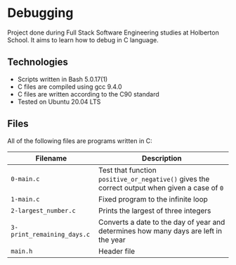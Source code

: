 # Debugging

Project done during Full Stack Software Engineering studies at Holberton School. It aims to learn how to debug in C language.

## Technologies

* Scripts written in Bash 5.0.17(1)
* C files are compiled using gcc 9.4.0
* C files are written according to the C90 standard
* Tested on Ubuntu 20.04 LTS

## Files

All of the following files are programs written in C:

Filename | Description
--- | ---
`0-main.c` | Test that function `positive_or_negative()` gives the correct output when given a case of `0`	
`1-main.c` | Fixed program to the infinite loop
`2-largest_number.c` | Prints the largest of three integers
`3-print_remaining_days.c` | Converts a date to the day of year and determines how many days are left in the year
`main.h` | Header file
